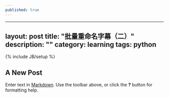 ```yaml
---
published: true
---
```


---
layout: post
title: "批量重命名字幕（二）"
description: ""
category: learning
tags: python 
---
{% include JB/setup %}
## A New Post

Enter text in [Markdown](http://daringfireball.net/projects/markdown/). Use the toolbar above, or click the **?** button for formatting help.